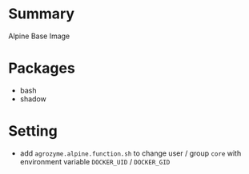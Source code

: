 # Summary
Alpine Base Image

# Packages
- bash
- shadow

# Setting
- add `agrozyme.alpine.function.sh` to change user / group `core` with environment variable `DOCKER_UID` / `DOCKER_GID`
